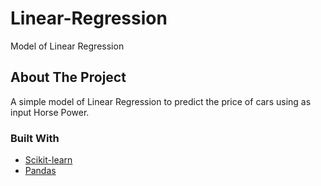 # Linear-Regression
Model of  Linear Regression


<!-- ABOUT THE PROJECT -->
## About The Project

A simple model of Linear Regression to predict the price of cars  using as input Horse Power.



### Built With


* [Scikit-learn](https://scikit-learn.org/stable/)
* [Pandas](https://pandas.pydata.org/)

